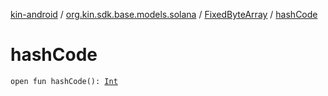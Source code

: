 [kin-android](../../index.md) / [org.kin.sdk.base.models.solana](../index.md) / [FixedByteArray](index.md) / [hashCode](./hash-code.md)

# hashCode

`open fun hashCode(): `[`Int`](https://kotlinlang.org/api/latest/jvm/stdlib/kotlin/-int/index.html)